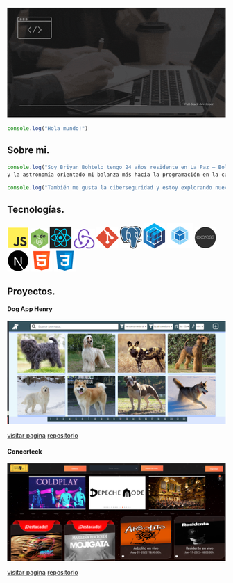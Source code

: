 ![Texto alternativo](./src/headerbriyan.gif)
```javascript
console.log("Hola mundo!")
```
## Sobre mi.
```javascript
console.log("Soy Briyan Bohtelo tengo 24 años residente en La Paz – Bolivia soy un apasionado por la programación 
y la astronomía orientado mi balanza más hacia la programación en la cual decidí convertirme en Full-Stack developer.")
```
```javascript
console.log("También me gusta la ciberseguridad y estoy explorando nuevos horizontes en la web 3.0 y tecnologías relacionadas.")
```
## Tecnologías.
<img src="./src/javascript.png" alt="javascript" width="50" heigth="50" /> <img src="./src/node.jpg" alt="node" width="40" heigth="40" /> <img src="./src/react.png" alt="react" width="50" heigth="50" /> <img src="./src/redux.png" alt="redux" width="50" heigth="50" /> <img src="./src/git.png" alt="git" width="50" heigth="50" /> <img src="./src/postgres.png" alt="postgres" width="50" heigth="50" /> <img src="./src/sequelize.png" alt="sequelize" width="50" heigth="50" /> <img src="./src/webpack.png" alt="webpack" width="60" heigth="60" /> <img src="./src/express.png" alt="express" width="50" heigth="50" /> <img src="./src/next.png" alt="next" width="50" heigth="50" /> <img src="./src/html.png" alt="html" width="50" heigth="50" /> <img src="./src/css.png" alt="css" width="50" heigth="50" />
## Proyectos.

#### Dog App Henry
<img src="./src/PI.png" alt="javascript" width="700" heigth="470"/>

[visitar pagina](https://dogs-app-br.vercel.app/)          [repositorio](https://github.com/BriyanXD/PI-Dogs)

#### Concerteck
<img src="./src/PF.png" alt="javascript" width="700" heigth="470"/>

[visitar pagina](https://concer-teck-front-end.vercel.app/)          [repositorio](https://github.com/BriyanXD/concerTeck)
